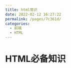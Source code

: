 ```yaml
---
title: html常识
date: 2022-02-12 16:27:22
permalink: /pages/7c361d/
categories:
  - 前端
  - HTML
---
```

# HTML必备知识

